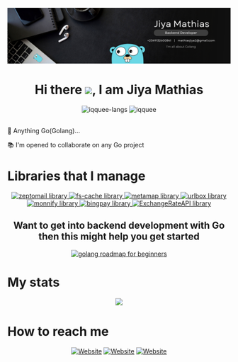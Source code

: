 <p>
    <img src="./static/img1.png"></img>
</p>

<h1 align="center">Hi there <img
src="https://github.com/blackcater/blackcater/raw/main/images/Hi.gif" height="32" />, I am <b>Jiya Mathias</b></h1>
<div>
<div align="center">
    <img height="150em" src="https://github-readme-stats.vercel.app/api/top-langs/?username=iqquee&layout=compact&show_icon=true&theme=radical&count-private=true&exclude_repo=hisearch,evidence-church,UMCA-blog,my-portfolio-website,college-of-health,ninjafood,zimatty,zickiss," alt="iqquee-langs"/>
    <img height="150em" src="https://github-readme-stats.vercel.app/api/?username=iqquee&layout=compact&show_icon=true&theme=radical&count_private=true" alt="iqquee"/>
</div>
<br />
<p>👀 Anything Go(Golang)...</p>
<p>📚 I'm opened to collaborate on any Go project</p>
</div>

<div>
    <h1>Libraries that I manage</h1>
    <div align="center">
    <a href="https://github.com/iqquee/zeptomail" target="_blank">
      <img src="https://github-readme-stats.vercel.app/api/pin/?username=iqquee&repo=zeptomail&theme=radical" alt="zeptomail library"/>
      </a>
      <a href="https://github.com/iqquee/fs-cache" target="_blank">
      <img src="https://github-readme-stats.vercel.app/api/pin/?username=iqquee&repo=fs-cache&theme=radical" alt="fs-cache library"/>
      </a>
     <a href="https://github.com/iqquee/metamap" target="_blank">
      <img src="https://github-readme-stats.vercel.app/api/pin/?username=iqquee&repo=metamap&theme=radical" alt="metamap library"/>
      </a>
      <a href="https://github.com/iqquee/urlbox" target="_blank">
      <img src="https://github-readme-stats.vercel.app/api/pin/?username=iqquee&repo=urlbox&theme=radical" alt="urlbox library"/>
      </a>
      <a  href="https://github.com/iqquee/monnify-go" target="_blank">
        <img src="https://github-readme-stats.vercel.app/api/pin/?username=iqquee&repo=monnify-go&theme=radical" alt="monnify library"/>
      </a>
      <a href="https://github.com/iqquee/bingpay-go" target="_blank">
        <img src="https://github-readme-stats.vercel.app/api/pin/?username=iqquee&repo=bingpay-go&theme=radical" alt="bingpay library"/>
      </a>
        <a href="https://github.com/iqquee/ExchangeRateAPI" target="_blank">
            <img src="https://github-readme-stats.vercel.app/api/pin/?username=iqquee&repo=ExchangeRateAPI&theme=radical" alt="ExchangeRateAPI library"/>
        </a>
    </div>
</div>


<div align="center">
<h2>Want to get into backend development with Go then this might help you get started</h2>
 <a href="https://github.com/iqquee/Golang_roadmap_for_beginners" target="_blank">
      <img height="150em" src="https://github-readme-stats.vercel.app/api/pin/?username=iqquee&repo=Golang_roadmap_for_beginners&theme=radical" alt="golang roadmap for beginners"/>
    </a>
</div>

<div>
<h1>My stats</h2>
<div align="center">
 <img src="http://github-readme-streak-stats.herokuapp.com/?user=iqquee&theme=algolia&background=0d1117&hide_border=true" />
  <!-- <img src="https://activity-graph.herokuapp.com/graph?username=hisyntax&theme=react-dark&hide_border=true"/> -->
</div>
</div>




<div>
<h1>How to reach me</h1>
    <div style="display: inline_block" align="center">
    <a href="https://www.linkedin.com/in/jiyamathias" target="_blank" rel="noopener noreferrer"><img height="40" alt="Website" src="https://img.shields.io/badge/LinkedIn-0077B5?style=for-the-badge&logo=linkedin&logoColor=white"/></a>
    <a href="mailto:mathiasjiya2@gmail.com" target="_blank" rel="noopener noreferrer"><img height="40" alt="Website" src="https://img.shields.io/badge/Gmail-12100a?style=for-the-badge&logo=gmail&logoColor=white"/></a>
    <a href="https://twitter.com/jiyamathyas" target="_blank" rel="noopener noreferrer"><img height="40" alt="Website" src="https://img.shields.io/badge/Twitter-0077B5?style=for-the-badge&logo=twitter&logoColor=white"/></a>
</div>
</div>

<!-- <img align="center" height="40" width="40" src="https://raw.githubusercontent.com/devicons/devicon/master/icons/go/go-original.svg"> -->
